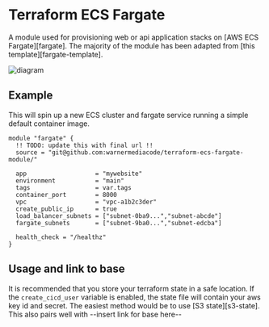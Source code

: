 # Terraform ECS Fargate

A module used for provisioning web or api application stacks on [AWS ECS Fargate][fargate]. The majority of the module has been adapted from [this template][fargate-template].


![diagram](diagram.png)

## Example
This will spin up a new ECS cluster and fargate service running a simple default container image. 

```
module "fargate" {
  !! TODO: update this with final url !!
  source = "git@github.com:warnermediacode/terraform-ecs-fargate-module/"

  app                   = "mywebsite"
  environment           = "main"
  tags                  = var.tags
  container_port        = 8000
  vpc                   = "vpc-a1b2c3der"
  create_public_ip      = true
  load_balancer_subnets = ["subnet-0ba9...","subnet-abcde"]
  fargate_subnets       = ["subnet-9ba0...","subnet-edcba"]

  health_check = "/healthz"
}
```

## Usage and link to base

It is recommended that you store your terraform state in a safe location. If the `create_cicd_user` variable is enabled, the state file will contain your aws key id and secret. The easiest method would be to use [S3 state][s3-state]. This also pairs well with --insert link for base here--
 